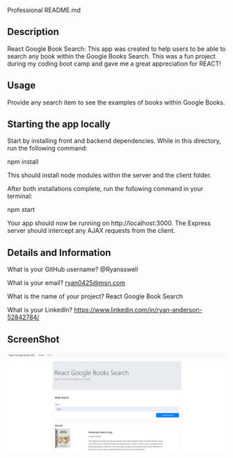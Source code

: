 Professional README.md

## Description

React Google Book Search:
This app was created to help users to be able to search any book within the Google Books Search. This was a fun project during my coding boot camp and gave me a great appreciation for REACT!

## Usage

Provide any search item to see the examples of books within Google Books.

## Starting the app locally

Start by installing front and backend dependencies. While in this directory, run the following command:

npm install

This should install node modules within the server and the client folder.

After both installations complete, run the following command in your terminal:

npm start

Your app should now be running on http://localhost:3000. The Express server should intercept any AJAX requests from the client.

## Details and Information

What is your GitHub username? @Ryansswell

What is your email? ryan0425@msn.com

What is the name of your project? React Google Book Search

What is your LinkedIn? https://www.linkedin.com/in/ryan-anderson-52842784/

## ScreenShot

![](https://github.com/Ryansswell/React-Google-Search/blob/main/Corgi-Pic.PNG)
